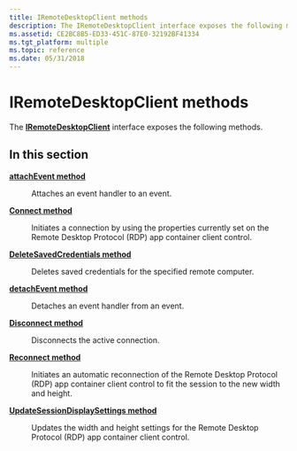 ```yaml
---
title: IRemoteDesktopClient methods
description: The IRemoteDesktopClient interface exposes the following methods.
ms.assetid: CE2BC8B5-ED33-451C-87E0-32192BF41334
ms.tgt_platform: multiple
ms.topic: reference
ms.date: 05/31/2018
---
```


# IRemoteDesktopClient methods

The [**IRemoteDesktopClient**](https://msdn.microsoft.com/en-us/library/Mt786998(v=VS.85).aspx) interface exposes the following methods.

## In this section

<dl> <dt>

[**attachEvent method**](https://msdn.microsoft.com/en-us/library/Mt787035(v=VS.85).aspx)
</dt> <dd>

Attaches an event handler to an event.

</dd> <dt>

[**Connect method**](https://msdn.microsoft.com/en-us/library/Mt787036(v=VS.85).aspx)
</dt> <dd>

Initiates a connection by using the properties currently set on the Remote Desktop Protocol (RDP) app container client control.

</dd> <dt>

[**DeleteSavedCredentials method**](https://msdn.microsoft.com/en-us/library/Mt787037(v=VS.85).aspx)
</dt> <dd>

Deletes saved credentials for the specified remote computer.

</dd> <dt>

[**detachEvent method**](https://msdn.microsoft.com/en-us/library/Mt787038(v=VS.85).aspx)
</dt> <dd>

Detaches an event handler from an event.

</dd> <dt>

[**Disconnect method**](https://msdn.microsoft.com/en-us/library/Mt787039(v=VS.85).aspx)
</dt> <dd>

Disconnects the active connection.

</dd> <dt>

[**Reconnect method**](https://msdn.microsoft.com/en-us/library/Mt787042(v=VS.85).aspx)
</dt> <dd>

Initiates an automatic reconnection of the Remote Desktop Protocol (RDP) app container client control to fit the session to the new width and height.

</dd> <dt>

[**UpdateSessionDisplaySettings method**](https://msdn.microsoft.com/en-us/library/Mt787045(v=VS.85).aspx)
</dt> <dd>

Updates the width and height settings for the Remote Desktop Protocol (RDP) app container client control.

</dd> </dl>

 

 




